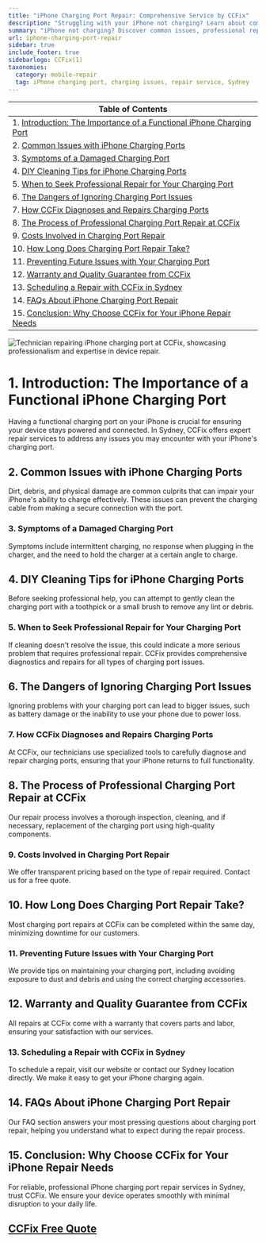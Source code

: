 ```yaml
---
title: "iPhone Charging Port Repair: Comprehensive Service by CCFix"
description: "Struggling with your iPhone not charging? Learn about common issues, professional repair solutions, and preventive tips from CCFix in Sydney. Get a free quote today!"
summary: "iPhone not charging? Discover common issues, professional repair solutions, and preventive tips from CCFix in Sydney. Get a free quote today!"
url: iphone-charging-port-repair
sidebar: true
include_footer: true
sidebarlogo: CCFix(1)
taxonomies:
  category: mobile-repair
  tag: iPhone charging port, charging issues, repair service, Sydney
---
```


| **Table of Contents**                                               |
|---------------------------------------------------------------------|
| 1. [Introduction: The Importance of a Functional iPhone Charging Port](#1-introduction-the-importance-of-a-functional-iphone-charging-port) |
| 2. [Common Issues with iPhone Charging Ports](#2-common-issues-with-iphone-charging-ports) |
| 3. [Symptoms of a Damaged Charging Port](#3-symptoms-of-a-damaged-charging-port) |
| 4. [DIY Cleaning Tips for iPhone Charging Ports](#4-diy-cleaning-tips-for-iphone-charging-ports) |
| 5. [When to Seek Professional Repair for Your Charging Port](#5-when-to-seek-professional-repair-for-your-charging-port) |
| 6. [The Dangers of Ignoring Charging Port Issues](#6-the-dangers-of-ignoring-charging-port-issues) |
| 7. [How CCFix Diagnoses and Repairs Charging Ports](#7-how-ccfix-diagnoses-and-repairs-charging-ports) |
| 8. [The Process of Professional Charging Port Repair at CCFix](#8-the-process-of-professional-charging-port-repair-at-ccfix) |
| 9. [Costs Involved in Charging Port Repair](#9-costs-involved-in-charging-port-repair) |
| 10. [How Long Does Charging Port Repair Take?](#10-how-long-does-charging-port-repair-take) |
| 11. [Preventing Future Issues with Your Charging Port](#11-preventing-future-issues-with-your-charging-port) |
| 12. [Warranty and Quality Guarantee from CCFix](#12-warranty-and-quality-guarantee-from-ccfix) |
| 13. [Scheduling a Repair with CCFix in Sydney](#13-scheduling-a-repair-with-ccfix-in-sydney) |
| 14. [FAQs About iPhone Charging Port Repair](#14-faqs-about-iphone-charging-port-repair) |
| 15. [Conclusion: Why Choose CCFix for Your iPhone Repair Needs](#15-conclusion-why-choose-ccfix-for-your-iphone-repair-needs) |


![Technician repairing iPhone charging port at CCFix, showcasing professionalism and expertise in device repair.](/images/ccfix-charging-port-iphone.webp "A professional technician at CCFix is shown repairing an iPhone charging port. The technician, equipped with specialized tools, works in a clean, modern repair shop. The CCFix logo is clearly visible, emphasizing the brand's commitment to quality service.")


# **1. Introduction: The Importance of a Functional iPhone Charging Port**
Having a functional charging port on your iPhone is crucial for ensuring your device stays powered and connected. In Sydney, CCFix offers expert repair services to address any issues you may encounter with your iPhone's charging port.

## **2. Common Issues with iPhone Charging Ports**
Dirt, debris, and physical damage are common culprits that can impair your iPhone's ability to charge effectively. These issues can prevent the charging cable from making a secure connection with the port.

### **3. Symptoms of a Damaged Charging Port**
Symptoms include intermittent charging, no response when plugging in the charger, and the need to hold the charger at a certain angle to charge.

## **4. DIY Cleaning Tips for iPhone Charging Ports**
Before seeking professional help, you can attempt to gently clean the charging port with a toothpick or a small brush to remove any lint or debris.

### **5. When to Seek Professional Repair for Your Charging Port**
If cleaning doesn't resolve the issue, this could indicate a more serious problem that requires professional repair. CCFix provides comprehensive diagnostics and repairs for all types of charging port issues.

## **6. The Dangers of Ignoring Charging Port Issues**
Ignoring problems with your charging port can lead to bigger issues, such as battery damage or the inability to use your phone due to power loss.

### **7. How CCFix Diagnoses and Repairs Charging Ports**
At CCFix, our technicians use specialized tools to carefully diagnose and repair charging ports, ensuring that your iPhone returns to full functionality.

## **8. The Process of Professional Charging Port Repair at CCFix**
Our repair process involves a thorough inspection, cleaning, and if necessary, replacement of the charging port using high-quality components.

### **9. Costs Involved in Charging Port Repair**
We offer transparent pricing based on the type of repair required. Contact us for a free quote.

## **10. How Long Does Charging Port Repair Take?**
Most charging port repairs at CCFix can be completed within the same day, minimizing downtime for our customers.

### **11. Preventing Future Issues with Your Charging Port**
We provide tips on maintaining your charging port, including avoiding exposure to dust and debris and using the correct charging accessories.

## **12. Warranty and Quality Guarantee from CCFix**
All repairs at CCFix come with a warranty that covers parts and labor, ensuring your satisfaction with our services.

### **13. Scheduling a Repair with CCFix in Sydney**
To schedule a repair, visit our website or contact our Sydney location directly. We make it easy to get your iPhone charging again.

## **14. FAQs About iPhone Charging Port Repair**
Our FAQ section answers your most pressing questions about charging port repair, helping you understand what to expect during the repair process.

## **15. Conclusion: Why Choose CCFix for Your iPhone Repair Needs**
For reliable, professional iPhone charging port repair services in Sydney, trust CCFix. We ensure your device operates smoothly with minimal disruption to your daily life.

 ## [CCFix Free Quote](https://form.jotform.com/241402975332857)
